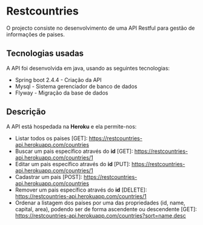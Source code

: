 # Restcountries
O projecto consiste no desenvolvimento de uma API Restful para gestão de informações de paises.

## Tecnologias usadas
A API foi desenvolvida em java, usando as seguintes tecnologias:
* Spring boot 2.4.4 - Criação da API
* Mysql - Sistema gerenciador de banco de dados
* Flyway - Migração da base de dados

## Descrição
A API está hospedada na **Heroku** e ela permite-nos:
* Listar todos os paises [GET]: https://restcountries-api.herokuapp.com/countries
* Buscar um pais específico através do **id** [GET]: https://restcountries-api.herokuapp.com/countries/1
* Editar um pais específico através do **id** [PUT]: https://restcountries-api.herokuapp.com/countries/1
* Cadastrar um pais [POST]: https://restcountries-api.herokuapp.com/countries
* Remover um pais específico através do **id** [DELETE]: https://restcountries-api.herokuapp.com/countries/1
* Ordenar a listagem dos países por uma das propriedades (id, name, capital, area), podendo ser de forma ascendente ou descendente [GET]: https://restcountries-api.herokuapp.com/countries?sort=name,desc
